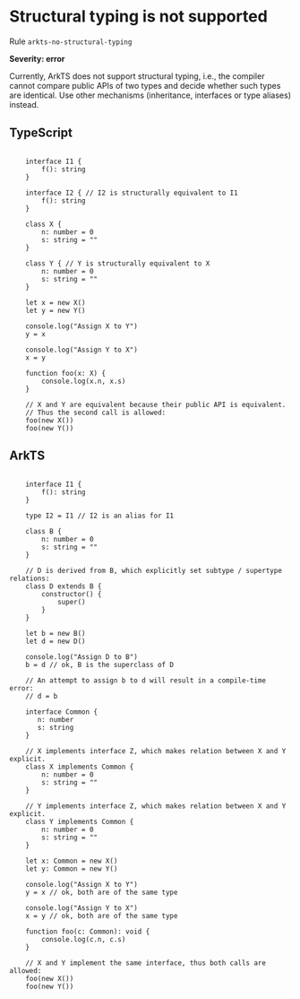 #  Structural typing is not supported

Rule ``arkts-no-structural-typing``

**Severity: error**

Currently, ArkTS does not support structural typing, i.e., the compiler
cannot compare public APIs of two types and decide whether such types are
identical. Use other mechanisms (inheritance, interfaces or type aliases)
instead.


## TypeScript


```

    interface I1 {
        f(): string
    }

    interface I2 { // I2 is structurally equivalent to I1
        f(): string
    }

    class X {
        n: number = 0
        s: string = ""
    }

    class Y { // Y is structurally equivalent to X
        n: number = 0
        s: string = ""
    }

    let x = new X()
    let y = new Y()

    console.log("Assign X to Y")
    y = x

    console.log("Assign Y to X")
    x = y

    function foo(x: X) {
        console.log(x.n, x.s)
    }

    // X and Y are equivalent because their public API is equivalent.
    // Thus the second call is allowed:
    foo(new X())
    foo(new Y())

```

## ArkTS


```

    interface I1 {
        f(): string
    }

    type I2 = I1 // I2 is an alias for I1

    class B {
        n: number = 0
        s: string = ""
    }

    // D is derived from B, which explicitly set subtype / supertype relations:
    class D extends B {
        constructor() {
            super()
        }
    }

    let b = new B()
    let d = new D()

    console.log("Assign D to B")
    b = d // ok, B is the superclass of D

    // An attempt to assign b to d will result in a compile-time error:
    // d = b

    interface Common {
       n: number
       s: string
    }

    // X implements interface Z, which makes relation between X and Y explicit.
    class X implements Common {
        n: number = 0
        s: string = ""
    }

    // Y implements interface Z, which makes relation between X and Y explicit.
    class Y implements Common {
        n: number = 0
        s: string = ""
    }

    let x: Common = new X()
    let y: Common = new Y()

    console.log("Assign X to Y")
    y = x // ok, both are of the same type

    console.log("Assign Y to X")
    x = y // ok, both are of the same type

    function foo(c: Common): void {
        console.log(c.n, c.s)
    }

    // X and Y implement the same interface, thus both calls are allowed:
    foo(new X())
    foo(new Y())

```


